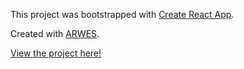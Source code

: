 This project was bootstrapped with [Create React App](https://github.com/facebookincubator/create-react-app).

Created with [ARWES](https://arwes.romelperez.com).

[View the project here!](https://rawgit.com/emilyeserven/testwebsites/master/js/react/arwes-demo/build/index.html)
